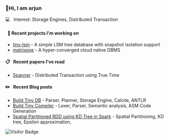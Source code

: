 ### 👋Hi, I am arjun

💻 &nbsp; Interest: Storage Engines, Distributed Transaction

#### &nbsp; 🍭 Recent projects I'm working on

- [tiny-lsm](https://github.com/arjunsk/tiny-lsm) - A simple LSM tree database with snapshot isolation support
- [matrixone](https://github.com/matrixorigin/matrixone) - A hyper-converged cloud native DBMS

#### 📋 &nbsp; Recent papers I've read
- [Spanner](https://static.googleusercontent.com/media/research.google.com/en//archive/spanner-osdi2012.pdf) - Distributed Transaction using True Time

#### ✏️ &nbsp; Recent Blog posts
- [Build Tiny DB](https://medium.com/javarevisited/build-a-tiny-database-in-java-ca6d3f06e115) - Parser, Planner, Storage Engine, Calcite, ANTLR
- [Build Tiny Compiler](https://medium.com/javarevisited/build-a-tiny-compiler-in-java-662f67a1ce85) - Lexer, Parser, Semantic analysis, ASM Code Generation 
- [Spatial Partitioned RDD using KD Tree in Spark](https://medium.com/sys-base/spatial-partitioned-rdd-using-kd-tree-in-spark-102e0b53564b) - Spatial Partitioning, KD tree, Epsilon approximation, 

![Visitor Badge](https://visitor-badge.laobi.icu/badge?page_id=arjunsk.visitor-badge)
